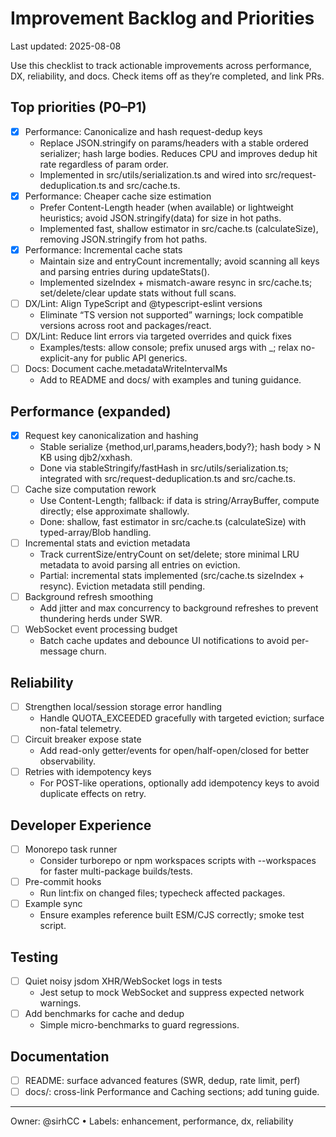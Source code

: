 # Improvement Backlog and Priorities

Last updated: 2025-08-08

Use this checklist to track actionable improvements across performance, DX, reliability, and docs. Check items off as they’re completed, and link PRs.

## Top priorities (P0–P1)

- [x] Performance: Canonicalize and hash request-dedup keys
  - Replace JSON.stringify on params/headers with a stable ordered serializer; hash large bodies. Reduces CPU and improves dedup hit rate regardless of param order.
  - Implemented in src/utils/serialization.ts and wired into src/request-deduplication.ts and src/cache.ts.
- [x] Performance: Cheaper cache size estimation
  - Prefer Content-Length header (when available) or lightweight heuristics; avoid JSON.stringify(data) for size in hot paths.
  - Implemented fast, shallow estimator in src/cache.ts (calculateSize), removing JSON.stringify from hot paths.
- [x] Performance: Incremental cache stats
  - Maintain size and entryCount incrementally; avoid scanning all keys and parsing entries during updateStats().
  - Implemented sizeIndex + mismatch-aware resync in src/cache.ts; set/delete/clear update stats without full scans.
- [ ] DX/Lint: Align TypeScript and @typescript-eslint versions
  - Eliminate “TS version not supported” warnings; lock compatible versions across root and packages/react.
- [ ] DX/Lint: Reduce lint errors via targeted overrides and quick fixes
  - Examples/tests: allow console; prefix unused args with _; relax no-explicit-any for public API generics.
- [ ] Docs: Document cache.metadataWriteIntervalMs
  - Add to README and docs/ with examples and tuning guidance.

## Performance (expanded)

- [x] Request key canonicalization and hashing
  - Stable serialize {method,url,params,headers,body?}; hash body > N KB using djb2/xxhash.
  - Done via stableStringify/fastHash in src/utils/serialization.ts; integrated with src/request-deduplication.ts and src/cache.ts.
- [ ] Cache size computation rework
  - Use Content-Length; fallback: if data is string/ArrayBuffer, compute directly; else approximate shallowly.
  - Done: shallow, fast estimator in src/cache.ts (calculateSize) with typed-array/Blob handling.
- [ ] Incremental stats and eviction metadata
  - Track currentSize/entryCount on set/delete; store minimal LRU metadata to avoid parsing all entries on eviction.
  - Partial: incremental stats implemented (src/cache.ts sizeIndex + resync). Eviction metadata still pending.
- [ ] Background refresh smoothing
  - Add jitter and max concurrency to background refreshes to prevent thundering herds under SWR.
- [ ] WebSocket event processing budget
  - Batch cache updates and debounce UI notifications to avoid per-message churn.

## Reliability

- [ ] Strengthen local/session storage error handling
  - Handle QUOTA_EXCEEDED gracefully with targeted eviction; surface non-fatal telemetry.
- [ ] Circuit breaker expose state
  - Add read-only getter/events for open/half-open/closed for better observability.
- [ ] Retries with idempotency keys
  - For POST-like operations, optionally add idempotency keys to avoid duplicate effects on retry.

## Developer Experience

- [ ] Monorepo task runner
  - Consider turborepo or npm workspaces scripts with --workspaces for faster multi-package builds/tests.
- [ ] Pre-commit hooks
  - Run lint:fix on changed files; typecheck affected packages.
- [ ] Example sync
  - Ensure examples reference built ESM/CJS correctly; smoke test script.

## Testing

- [ ] Quiet noisy jsdom XHR/WebSocket logs in tests
  - Jest setup to mock WebSocket and suppress expected network warnings.
- [ ] Add benchmarks for cache and dedup
  - Simple micro-benchmarks to guard regressions.

## Documentation

- [ ] README: surface advanced features (SWR, dedup, rate limit, perf)
- [ ] docs/: cross-link Performance and Caching sections; add tuning guide.

---

Owner: @sirhCC  •  Labels: enhancement, performance, dx, reliability
